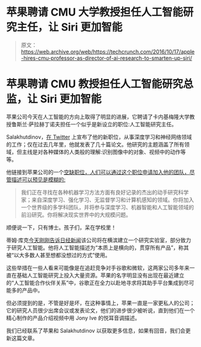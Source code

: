# 苹果聘请 CMU 大学教授担任人工智能研究主任，让 Siri 更加智能

> 原文：<https://web.archive.org/web/https://techcrunch.com/2016/10/17/apple-hires-cmu-professor-as-director-of-ai-research-to-smarten-up-siri/>

# 苹果聘请 CMU 教授担任人工智能研究总监，让 Siri 更加智能

苹果公司今天在人工智能的方向上取得了明显的进展，它聘请了卡内基梅隆大学教授鲁斯兰·萨拉赫丁诺夫担任一个似乎是新设立的职位:人工智能研究主任。

Salakhutdinov，[在 Twitter](https://web.archive.org/web/20230319112255/https://twitter.com/rsalakhu/status/788041946325479424) 上宣布了他的新职位，从事深度学习和神经网络领域的工作；仅在过去几年里，他就发表了几十篇论文。他研究的主题涵盖了所有领域，但主线是对各种媒体的人类般的理解:识别图像中的对象、视频中的动作等等。

他链接到苹果公司的一个[空缺职位，人们可以通过这个职位申请加入他的团队，尽管描述可以预见是模糊的:](https://web.archive.org/web/20230319112255/https://jobs.apple.com/us/search?pr=1#mixes&ss=52662972&t=0&so=&lo=0*USA&pN=0&openJobId=52662972)

> 我们正在寻找在各种机器学习方法方面有良好记录的杰出的动手研究科学家；来自深度学习、强化学习、无监督学习和计算机感知的领域。你将加入一个世界级的多学科团队，并将参与深度学习、机器智能和人工智能领域的前沿研究。你将解决现实世界中的大规模问题。

顺便说一下，只有博士。孩子们，呆在学校里！

蒂姆·库克[今天刚刚告诉日经新闻](https://web.archive.org/web/20230319112255/http://asia.nikkei.com/Business/Companies/Apple-CEO-says-iPhone-s-future-is-in-AI?page=1)该公司将在横滨建立一个研究实验室，部分致力于研究人工智能。他将人工智能描述为“本质上是横向的，贯穿所有产品”，称其被“以大多数人甚至想都没想过的方式”使用。

这些举措在一些人看来可能像是在追赶竞争对手谷歌和微软，这两家公司多年来一直在基础人工智能研究上投入大量资源。苹果的名字明显没有出现在最近建立的“人工智能合作伙伴关系”中，谷歌正在全力以赴地寻求将其助手平台集成到尽可能多的产品中。

但必须提到的是，不管是好是坏，在这种事情上，苹果一直是一家更私人的公司；它的研究人员很少出席会议或发表论文，他们的进步很少被听说，直到他们在一个精心制作的产品介绍视频中用 Jony Ive 的悦耳音调描述。

我们已经联系了苹果和 Salakhutdinov 以获取更多信息，如果有回音，我们会更新这篇文章。